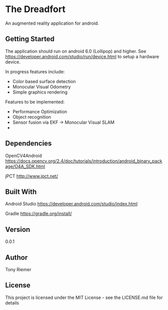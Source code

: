 <h1>The Dreadfort</h1>
<p>An augmented reality application for android.</p>

<h2>Getting Started</h2>

The application should run on android 6.0 (Lollipop) and higher.
See https://developer.android.com/studio/run/device.html to setup a hardware device.

In progress features include:

<ul>
<li>Color based surface detection</li>
<li>Monocular Visual Odometry</li>
<li>Simple graphics rendering</li>
</ul>

Features to be implemented:

<ul>
<li>Performance Optimization</li>
<li>Object recognition</li>
<li>Sensor fusion via EKF -> Monocular Visual SLAM<li>
</ul>

<h2>Dependencies</h2>

OpenCV4Android
https://docs.opencv.org/2.4/doc/tutorials/introduction/android_binary_package/O4A_SDK.html

jPCT
http://www.jpct.net/

<h2>Built With</h2>

Android Studio
https://developer.android.com/studio/index.html

Gradle
https://gradle.org/install/


<h2>Version</h2>
0.0.1

<h2>Author</h2>
Tony Riemer

<h2>License</h2>
This project is licensed under the MIT License - see the LICENSE.md file for details
